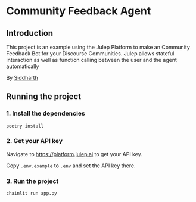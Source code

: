 # Community Feedback Agent

## Introduction
This project is an example using the Julep Platform to make an Community Feedback Bot for your Discourse Communities. Julep allows stateful interaction as well as function calling between the user and the agent automatically


By [Siddharth](https://github.com/alt-glitch)


## Running the project
### 1. Install the dependencies

```python
poetry install
```

### 2. Get your API key
Navigate to https://platform.julep.ai to get your API key.

Copy `.env.example` to `.env` and set the API key there.

### 3. Run the project
```bash
chainlit run app.py
```